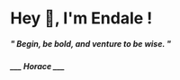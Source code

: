 <h1 title="head"> Hey 👋, I'm Endale !</h1>

**<h5><i>" Begin, be bold, and venture to be wise. "</i></h5>**

*<b>___ Horace ___</b>*
